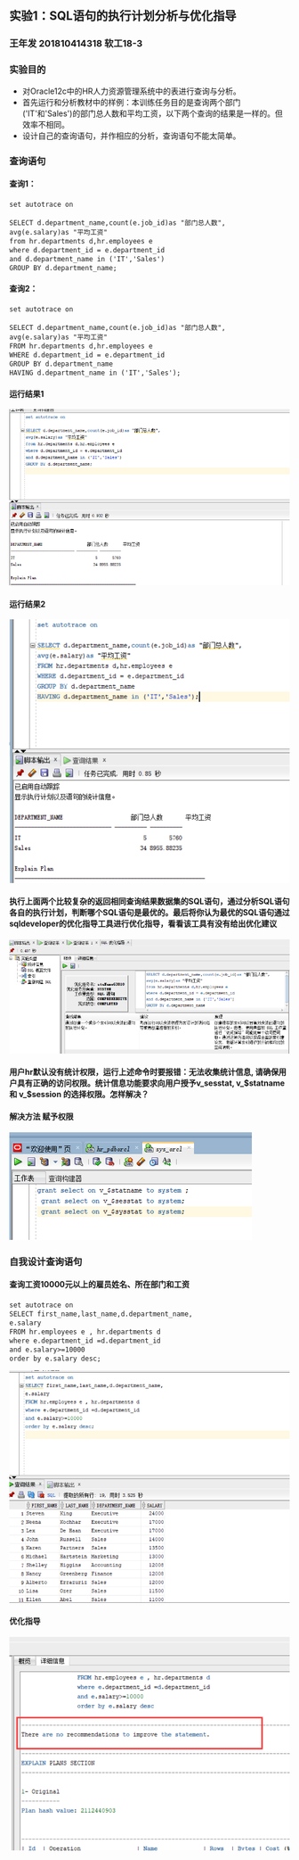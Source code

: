 ## 实验1：SQL语句的执行计划分析与优化指导
### 王年发    201810414318     软工18-3

### 实验目的
 - 对Oracle12c中的HR人力资源管理系统中的表进行查询与分析。
 - 首先运行和分析教材中的样例：本训练任务目的是查询两个部门('IT'和'Sales')的部门总人数和平均工资，以下两个查询的结果是一样的。但效率不相同。
 - 设计自己的查询语句，并作相应的分析，查询语句不能太简单。
### 查询语句
#### 查询1：
```
set autotrace on

SELECT d.department_name,count(e.job_id)as "部门总人数",
avg(e.salary)as "平均工资"
from hr.departments d,hr.employees e
where d.department_id = e.department_id
and d.department_name in ('IT','Sales')
GROUP BY d.department_name;
```

#### 查询2：
```
set autotrace on

SELECT d.department_name,count(e.job_id)as "部门总人数",
avg(e.salary)as "平均工资"
FROM hr.departments d,hr.employees e
WHERE d.department_id = e.department_id
GROUP BY d.department_name
HAVING d.department_name in ('IT','Sales');
```
#### 运行结果1
![avatar](/test1/1.png)
#### 运行结果2
![avatar](/test1/2.png)

#### 执行上面两个比较复杂的返回相同查询结果数据集的SQL语句，通过分析SQL语句各自的执行计划，判断哪个SQL语句是最优的。最后将你认为最优的SQL语句通过sqldeveloper的优化指导工具进行优化指导，看看该工具有没有给出优化建议

![avatar](/test1/3.png)

#### 用户hr默认没有统计权限，运行上述命令时要报错：无法收集统计信息, 请确保用户具有正确的访问权限。统计信息功能要求向用户授予v_sesstat, v_$statname 和 v_$session 的选择权限。怎样解决？

#### 解决方法 赋予权限

![avatar](/test1/4.png)



### 自我设计查询语句
#### 查询工资10000元以上的雇员姓名、所在部门和工资
```
set autotrace on
SELECT first_name,last_name,d.department_name,
e.salary
FROM hr.employees e , hr.departments d
where e.department_id =d.department_id 
and e.salary>=10000
order by e.salary desc;
```
![avatar](/test1/5.png)

#### 优化指导
![avatar](/test1/6.png)
